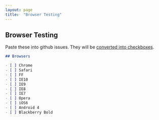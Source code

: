 ```yaml
---
layout: page
title:  "Browser Testing"
---
```



## Browser Testing

Paste these into github issues. They will be [converted into checkboxes](https://github.com/blog/1375-task-lists-in-gfm-issues-pulls-comments).

```markdown
## Browsers

- [ ] Chrome
- [ ] Safari
- [ ] FF
- [ ] IE10
- [ ] IE9
- [ ] IE8
- [ ] IE7
- [ ] Opera
- [ ] iOS6
- [ ] Android 4
- [ ] Blackberry Bold
```
